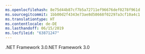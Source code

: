 ```yaml
---
ms.openlocfilehash: 8e75d44b87cf7b5a72711ef96676def0278f961d
ms.sourcegitcommit: 1bb00d2f4343e73ae8d58668f02297a3cf10a4c1
ms.translationtype: HT
ms.contentlocale: de-DE
ms.lasthandoff: 06/15/2019
ms.locfileid: "63871247"
---
```

<span data-ttu-id="167ad-101">.NET Framework 3.0</span><span class="sxs-lookup"><span data-stu-id="167ad-101">.NET Framework 3.0</span></span>